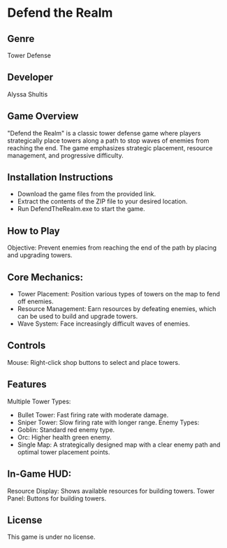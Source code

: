 # Defend the Realm

## Genre
Tower Defense

## Developer
Alyssa Shultis

## Game Overview
"Defend the Realm" is a classic tower defense game where players strategically place towers along a path to stop waves of enemies from reaching the end. The game emphasizes strategic placement, resource management, and progressive difficulty.

## Installation Instructions
 - Download the game files from the provided link.
 - Extract the contents of the ZIP file to your desired location.
 - Run DefendTheRealm.exe to start the game.

## How to Play
Objective: Prevent enemies from reaching the end of the path by placing and upgrading towers.

## Core Mechanics:
 - Tower Placement: Position various types of towers on the map to fend off enemies.
 - Resource Management: Earn resources by defeating enemies, which can be used to build and upgrade towers.
 - Wave System: Face increasingly difficult waves of enemies.

## Controls
Mouse:
Right-click shop buttons to select and place towers.

## Features
Multiple Tower Types:
 - Bullet Tower: Fast firing rate with moderate damage.
 - Sniper Tower: Slow firing rate with longer range.
Enemy Types:
 - Goblin: Standard red enemy type.
 - Orc: Higher health green enemy.
 - Single Map: A strategically designed map with a clear enemy path and optimal tower placement points.

## In-Game HUD:
Resource Display: Shows available resources for building towers.
Tower Panel: Buttons for building towers.

## License
This game is under no license.
